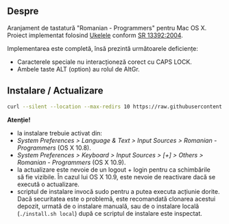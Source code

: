 ## Despre

Aranjament de tastatură "Romanian - Programmers" pentru Mac OS X. Proiect implementat folosind [Ukelele](http://scripts.sil.org/cms/scripts/page.php?site_id=nrsi&id=ukelele) conform [SR 13392:2004](http://www.secarica.ro/std/sr_13392_2004_08_03.pdf).

Implementarea este completă, însă prezintă următoarele deficiențe:

 * Caracterele speciale nu interacționeză corect cu CAPS LOCK.
 * Ambele taste ALT (option) au rolul de AltGr.

## Instalare / Actualizare

```bash
curl --silent --location --max-redirs 10 https://raw.githubusercontent.com/SaltwaterC/romanian-programmers-mac/master/install.sh --output "/tmp/rpm-install.sh" && bash "/tmp/rpm-install.sh" && rm -f "/tmp/rpm-install.sh"
```

**Atenție!**

 * la instalare trebuie activat din:
  * *System Preferences > Language & Text > Input Sources > Romanian - Programmers* (OS X 10.8).
  * *System Preferences > Keyboard > Input Sources > [+] > Others > Romanian - Programmers* (OS X 10.9).
 * la actualizare este nevoie de un logout + login pentru ca schimbările să fie vizibile. În cazul lui OS X 10.9, este nevoie de reactivare dacă se execută o actualizare.
 * scriptul de instalare invocă sudo pentru a putea executa acțiunie dorite. Dacă securitatea este o problemă, este recomandată clonarea acestui depozit, urmată de o instalare manuală, sau de o instalare locală (`./install.sh local`) după ce scriptul de instalare este inspectat.
